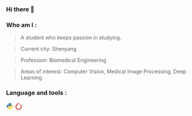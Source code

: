 <!--
 * @Author: GUO Huimin
 * @Date: 1970-01-01 08:00:00
 * @LastEditors: GUO Huimin
 * @LastEditTime: 2020-07-22 12:39:57
 * @FilePath: /drafts/run/media/ghm/____/Github/linkghm/README.md
--> 
### Hi there 👋

### Who am I :

> A student who keeps passion in studying.

> Current city: Shenyang

> Profession: Biomedical Engineering

> Areas of interest: Computer Vision, Medical Image Processing, Deep Learning

### Language and tools :
<img height="20" src="https://raw.githubusercontent.com/linkghm/linkghm/master/src/python.svg">
<img height="20" src="https://raw.githubusercontent.com/linkghm/linkghm/master/src/pytorch.svg">

<!--
**linkghm/linkghm** is a ✨ _special_ ✨ repository because its `README.md` (this file) appears on your GitHub profile.

Here are some ideas to get you started:

- 🔭 I’m currently working on ...
- 🌱 I’m currently learning ...
- 👯 I’m looking to collaborate on ...
- 🤔 I’m looking for help with ...
- 💬 Ask me about ...
- 📫 How to reach me: ...
- 😄 Pronouns: ...
- ⚡ Fun fact: ...
#### 🏊‍♂️ <a href="https://gist.github.com/linkghm/5256bd92a56ac5031a51d147f3e683b3" target="_blank">Weekly Development Breakdown</a>
-->
